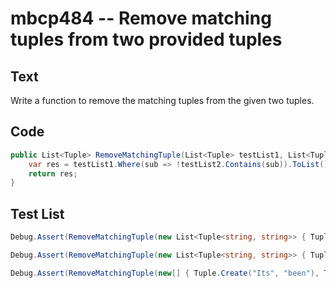 # mbcp484 -- Remove matching tuples from two provided tuples

## Text

Write a function to remove the matching tuples from the given two tuples.

## Code

```csharp
public List<Tuple> RemoveMatchingTuple(List<Tuple> testList1, List<Tuple> testList2) {
    var res = testList1.Where(sub => !testList2.Contains(sub)).ToList();
    return res;
}
```

## Test List

```csharp
Debug.Assert(RemoveMatchingTuple(new List<Tuple<string, string>> { Tuple.Create("Hello", "dude"), Tuple.Create("How", "are"), Tuple.Create("you", "?") }, new List<Tuple<string, string>> { Tuple.Create("Hello", "dude"), Tuple.Create("How", "are") }).SequenceEqual(new List<Tuple<string, string>> { Tuple.Create("you", "?") }));
```

```csharp
Debug.Assert(RemoveMatchingTuple(new List<Tuple<string, string>> { Tuple.Create("Part", "of"), Tuple.Create("the", "journey"), Tuple.Create("is ", "end") }, new List<Tuple<string, string>> { Tuple.Create("Journey", "the"), Tuple.Create("is", "end") }).SequenceEqual(new List<Tuple<string, string>> { Tuple.Create("Part", "of"), Tuple.Create("the", "journey"), Tuple.Create("is ", "end") }));
```

```csharp
Debug.Assert(RemoveMatchingTuple(new[] { Tuple.Create("Its", "been"), Tuple.Create("a", "long"), Tuple.Create("day", "without") }, new[] { Tuple.Create("a", "long"), Tuple.Create("my", "friend") }).SequenceEqual(new[] { Tuple.Create("Its", "been"), Tuple.Create("day", "without") }));
```

